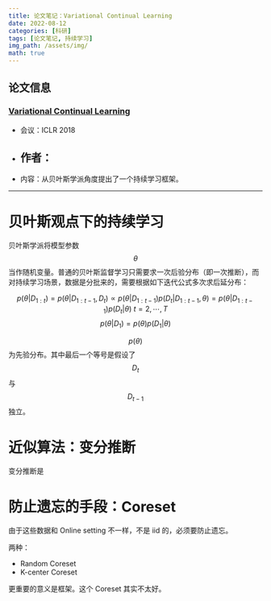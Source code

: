 ```yaml
---
title: 论文笔记：Variational Continual Learning
date: 2022-08-12
categories: [科研]
tags: [论文笔记, 持续学习]
img_path: /assets/img/
math: true
---
```



## 论文信息 



### [Variational Continual Learning](https://openreview.net/pdf?id=BkQqq0gRb)


- 会议：ICLR 2018
- 作者：
  - 
- 内容：从贝叶斯学派角度提出了一个持续学习框架。





--------------

# 贝叶斯观点下的持续学习

贝叶斯学派将模型参数 $$\theta$$ 当作随机变量。普通的贝叶斯监督学习只需要求一次后验分布（即一次推断），而对持续学习场景，数据是分批来的，需要根据如下迭代公式多次求后延分布：

$$p(\theta|D_{1:t}) = p(\theta |D_{1:t-1},D_t) \propto p(\theta |D_{1:t-1})p(D_t|D_{1:t-1},\theta)= p(\theta |D_{1:t-1})p(D_t|\theta)  \ t=2,\cdots,T$$
$$p(\theta|D_1) = p(\theta)p(D_1|\theta)$$

$$p(\theta)$$ 为先验分布。其中最后一个等号是假设了 $$D_t$$ 与 $$D_{t-1}$$ 独立。

# 近似算法：变分推断

变分推断是



# 防止遗忘的手段：Coreset

由于这些数据和 Online setting 不一样，不是 iid 的，必须要防止遗忘。

两种：
- Random Coreset
- K-center Coreset


更重要的意义是框架。这个 Coreset 其实不太好。

